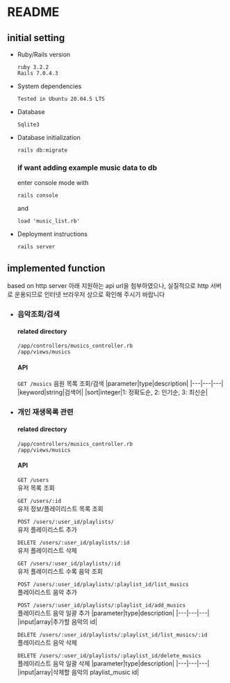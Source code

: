 # README

## initial setting

* Ruby/Rails version
    ```
    ruby 3.2.2
    Rails 7.0.4.3
    ```

* System dependencies
    ```
    Tested in Ubuntu 20.04.5 LTS
    ```

* Database
    ```
    Sqlite3
    ```

* Database initialization
    ```
    rails db:migrate
    ```

    ### if want adding example music data to db
    enter console mode with
    ```
    rails console
    ```
    and
    ```
    load 'music_list.rb'
    ```

* Deployment instructions
    ```
    rails server
    ```

## implemented function
based on http server
아래 지원하는 api url을 첨부하였으나, 실질적으로 http 서버로 운용되므로
인터넷 브라우저 상으로 확인해 주시기 바랍니다

* ### 음악조회/검색
    #### related directory
    ```
    /app/controllers/musics_controller.rb
    /app/views/musics
    ```

    #### API
    ```GET /musics```
    음원 목록 조회/검색
    |parameter|type|description|
    |---|---|---|
    |keyword|string|검색어|
    |sort|integer|1: 정확도순, 2: 인기순, 3: 최신순|

* ### 개인 재생목록 관련
    #### related directory
    ```
    /app/controllers/musics_controller.rb
    /app/views/musics
    ```

    #### API
    ```GET /users```<br/>
    유저 목록 조회

    ```GET /users/:id```<br/>
    유저 정보/플레이리스트 목록 조회

    ```POST /users/:user_id/playlists/```<br/>
    유저 플레이리스트 추가

    ```DELETE /users/:user_id/playlists/:id```<br/>
    유저 플레이리스트 삭제

    ```GET /users/:user_id/playlists/:id```<br/>
    유저 플레이리스트 수록 음악 조회

    ```POST /users/:user_id/playlists/:playlist_id/list_musics```<br/>
    플레이리스트 음악 추가

    ```POST /users/:user_id/playlists/:playlist_id/add_musics```<br/>
    플레이리스트 음악 일괄 추가
    |parameter|type|description|
    |---|---|---|
    |input|array|추가할 음악의 id|

    ```DELETE /users/:user_id/playlists/:playlist_id/list_musics/:id```<br/>
    플레이리스트 음악 삭제

    ```DELETE /users/:user_id/playlists/:playlist_id/delete_musics```<br/>
    플레이리스트 음악 일괄 삭제
    |parameter|type|description|
    |---|---|---|
    |input|array|삭제할 음악의 playlist_music id|





